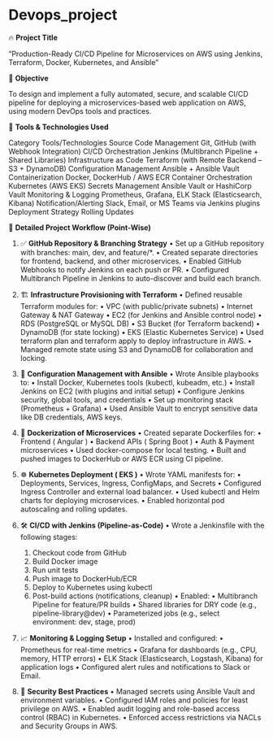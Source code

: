 # Devops_project

🔥 **Project Title**

“Production-Ready CI/CD Pipeline for Microservices on AWS using Jenkins, Terraform, Docker, Kubernetes, and Ansible”

🎯 **Objective**

To design and implement a fully automated, secure, and scalable CI/CD pipeline for deploying a microservices-based web application on AWS, using modern DevOps tools and practices.

🧰 **Tools & Technologies Used**

Category Tools/Technologies
Source Code Management Git, GitHub (with Webhook Integration)
CI/CD Orchestration Jenkins (Multibranch Pipeline + Shared Libraries)
Infrastructure as Code Terraform (with Remote Backend – S3 + DynamoDB)
Configuration Management Ansible + Ansible Vault
Containerization Docker, DockerHub / AWS ECR
Container Orchestration Kubernetes (AWS EKS)
Secrets Management Ansible Vault or HashiCorp Vault
Monitoring & Logging Prometheus, Grafana, ELK Stack (Elasticsearch, Kibana)
Notification/Alerting Slack, Email, or MS Teams via Jenkins plugins
Deployment Strategy Rolling Updates


🔧 **Detailed Project Workflow (Point-Wise)**

1. ✅ **GitHub Repository & Branching Strategy**
 • Set up a GitHub repository with branches: main, dev, and feature/*.
 • Created separate directories for frontend, backend, and other microservices.
 • Enabled GitHub Webhooks to notify Jenkins on each push or PR.
 • Configured Multibranch Pipeline in Jenkins to auto-discover and build each branch.

2. 🏗️ **Infrastructure Provisioning with Terraform**
 • Defined reusable Terraform modules for:
     • VPC (with public/private subnets)
     • Internet Gateway & NAT Gateway
     • EC2 (for Jenkins and Ansible control node)
     • RDS (PostgreSQL or MySQL DB)
     • S3 Bucket (for Terraform backend)
     • DynamoDB (for state locking)
     • EKS (Elastic Kubernetes Service)
     • Used terraform plan and terraform apply to deploy infrastructure in AWS.
     • Managed remote state using S3 and DynamoDB for collaboration and locking.

3. 🔐 **Configuration Management with Ansible**
 • Wrote Ansible playbooks to:
     • Install Docker, Kubernetes tools (kubectl, kubeadm, etc.)
     • Install Jenkins on EC2 (with plugins and initial setup)
     • Configure Jenkins security, global tools, and credentials
     • Set up monitoring stack (Prometheus + Grafana)
     • Used Ansible Vault to encrypt sensitive data like DB credentials, AWS keys.

4. 🐳 **Dockerization of Microservices**
 • Created separate Dockerfiles for:
     • Frontend ( Angular )
     • Backend APIs ( Spring Boot )
     • Auth & Payment microservices
     • Used docker-compose for local testing.
     • Built and pushed images to DockerHub or AWS ECR using CI pipeline.

5. ☸️ **Kubernetes Deployment ( EKS )**
 • Wrote YAML manifests for:
     • Deployments, Services, Ingress, ConfigMaps, and Secrets
     • Configured Ingress Controller and external load balancer.
     • Used kubectl and Helm charts for deploying microservices.
     • Enabled horizontal pod autoscaling and rolling updates.

6. 🛠️ **CI/CD with Jenkins (Pipeline-as-Code)**
 • Wrote a Jenkinsfile with the following stages:
     1. Checkout code from GitHub
     2. Build Docker image
     3. Run unit tests
     4. Push image to DockerHub/ECR
     5. Deploy to Kubernetes using kubectl
     6. Post-build actions (notifications, cleanup)
     • Enabled:
     • Multibranch Pipeline for feature/PR builds
     • Shared libraries for DRY code (e.g., pipeline-library@dev)
     • Parameterized jobs (e.g., select environment: dev, stage, prod)

7. 📈 **Monitoring & Logging Setup**
 • Installed and configured:
 • Prometheus for real-time metrics
 • Grafana for dashboards (e.g., CPU, memory, HTTP errors)
 • ELK Stack (Elasticsearch, Logstash, Kibana) for application logs
 • Configured alert rules and notifications to Slack or Email.

8. 🔐 **Security Best Practices**
 • Managed secrets using Ansible Vault and environment variables.
 • Configured IAM roles and policies for least privilege on AWS.
 • Enabled audit logging and role-based access control (RBAC) in Kubernetes.
 • Enforced access restrictions via NACLs and Security Groups in AWS.
